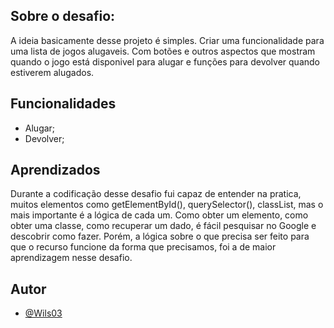 
## Sobre o desafio:
A ideia basicamente desse projeto é simples. Criar uma funcionalidade para uma lista de jogos alugaveis. Com botões e outros aspectos que mostram quando o jogo está disponivel para alugar e funções para devolver quando estiverem alugados.  


## Funcionalidades

- Alugar;
- Devolver;

## Aprendizados

Durante a codificação desse desafio fui capaz de entender na pratica, muitos elementos como getElementById(), querySelector(), classList, mas o mais importante é a lógica de cada um.
Como obter um elemento, como obter uma classe, como recuperar um dado, é fácil pesquisar no Google e descobrir como fazer. Porém, a lógica sobre o que precisa ser feito para que o recurso funcione da forma que precisamos, foi a de maior aprendizagem nesse desafio.


## Autor

- [@Wils03](https://github.com/Wils03)
